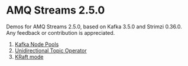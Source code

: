 # AMQ Streams 2.5.0

Demos for AMQ Streams 2.5.0, based on Kafka 3.5.0 and Strimzi 0.36.0.
Any feedback or contribution is appreciated.

1. [Kafka Node Pools](/sessions/001)
2. [Unidirectional Topic Operator](/sessions/002)
3. [KRaft mode](/sessions/003)
